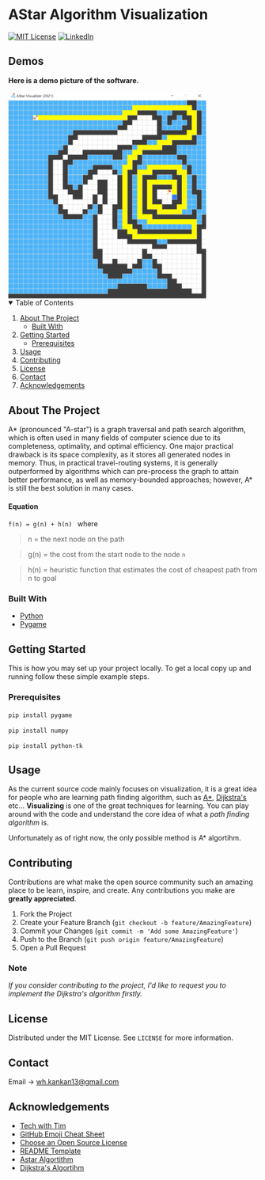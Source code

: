 # AStar Algorithm Visualization
<!--
*** Thanks for checking out the Best-README-Template. If you have a suggestion
*** that would make this better, please fork the repo and create a pull request
*** or simply open an issue with the tag "enhancement".
*** Thanks again! Now go create something AMAZING! :D
-->



<!-- PROJECT SHIELDS -->
<!--
*** I'm using markdown "reference style" links for readability.
*** Reference links are enclosed in brackets [ ] instead of parentheses ( ).
*** See the bottom of this document for the declaration of the reference variables
*** for contributors-url, forks-url, etc. This is an optional, concise syntax you may use.
*** https://www.markdownguide.org/basic-syntax/#reference-style-links
-->

[![MIT License][license-shield]](https://opensource.org/licenses/MIT)
[![LinkedIn][linkedin-shield]](https://www.linkedin.com/in/wai-han-692305174/)

## Demos
**Here is a demo picture of the software.**

<img align="center" src="demo/demo1.png" width = 400>

<!-- TABLE OF CONTENTS -->
<details open="open">
  <summary>Table of Contents</summary>
  <ol>
    <li>
      <a href="#about-the-project">About The Project</a>
      <ul>
        <li><a href="#built-with">Built With</a></li>
      </ul>
    </li>
    <li>
      <a href="#getting-started">Getting Started</a>
      <ul>
        <li><a href="#prerequisites">Prerequisites</a></li>
      </ul>
    </li>
    <li><a href="#usage">Usage</a></li>
    <li><a href="#contributing">Contributing</a></li>
    <li><a href="#license">License</a></li>
    <li><a href="#contact">Contact</a></li>
    <li><a href="#acknowledgements">Acknowledgements</a></li>
  </ol>
</details>



<!-- ABOUT THE PROJECT -->
## About The Project
  A* (pronounced "A-star") is a graph traversal and path search algorithm, which is often used in many fields of computer science due to its completeness, optimality, and optimal efficiency. One major practical drawback is its space complexity, as it stores all generated nodes in memory. Thus, in practical travel-routing systems, it is generally outperformed by algorithms which can pre-process the graph to attain better performance, as well as memory-bounded approaches; however, A* is still the best solution in many cases.
  
  #### Equation
  ```f(n) = g(n) + h(n) ``` where
  > n = the next node on the path
  
  > g(n) = the cost from the start node to the node `n`
  
  > h(n) = heuristic function that estimates the cost of cheapest path from n to   goal


### Built With

* [Python](https://www.python.org)
* [Pygame](https://www.pygame.org)

<!-- GETTING STARTED -->
## Getting Started

This is how you may set up your project locally.
To get a local copy up and running follow these simple example steps.

### Prerequisites
```pip install pygame```

```pip install numpy```

```pip install python-tk```

<!-- USAGE EXAMPLES -->

## Usage

As the current source code mainly focuses on visualization, it is a great idea for people who are learning path finding algorithm, such as [A*](https://en.wikipedia.org/wiki/A*_search_algorithm), [Dijkstra's](https://en.wikipedia.org/wiki/Dijkstra%27s_algorithm) etc... **Visualizing** is one of the great techniques for learning. You can play around with the code and understand the core idea of what a *path finding algorithm* is.

Unfortunately as of right now, the only possible method is A* algortihm.



<!-- CONTRIBUTING -->
## Contributing
Contributions are what make the open source community such an amazing place to be learn, inspire, and create. Any contributions you make are **greatly appreciated**.

1. Fork the Project
2. Create your Feature Branch (`git checkout -b feature/AmazingFeature`)
3. Commit your Changes (`git commit -m 'Add some AmazingFeature'`)
4. Push to the Branch (`git push origin feature/AmazingFeature`)
5. Open a Pull Request

### Note
*If you consider contributing to the project, I'd like to request you to implement the Dijkstra's algorithm firstly.*

<!-- LICENSE -->
## License

Distributed under the MIT License. See `LICENSE` for more information.



<!-- CONTACT -->
## Contact

Email -> wh.kankan13@gmail.com


<!-- ACKNOWLEDGEMENTS -->
## Acknowledgements
* [Tech with Tim](https://www.youtube.com/channel/UC4JX40jDee_tINbkjycV4Sg)
* [GitHub Emoji Cheat Sheet](https://www.webpagefx.com/tools/emoji-cheat-sheet)
* [Choose an Open Source License](https://choosealicense.com)
* [README Template](https://github.com/othneildrew/Best-README-Template/blob/master/README.md)
* [Astar Algortithm](https://en.wikipedia.org/wiki/A*_search_algorithm)
* [Dijkstra's Algortihm](https://en.wikipedia.org/wiki/Dijkstra%27s_algorithm)

<!-- MARKDOWN LINKS & IMAGES -->
<!-- https://www.markdownguide.org/basic-syntax/#reference-style-links -->
[contributors-shield]: https://img.shields.io/github/contributors/othneildrew/Best-README-Template.svg?style=for-the-badge
[contributors-url]: https://github.com/othneildrew/Best-README-Template/graphs/contributors
[forks-shield]: https://img.shields.io/github/forks/othneildrew/Best-README-Template.svg?style=for-the-badge
[forks-url]: https://github.com/othneildrew/Best-README-Template/network/members
[stars-shield]: https://img.shields.io/github/stars/othneildrew/Best-README-Template.svg?style=for-the-badge
[stars-url]: https://github.com/othneildrew/Best-README-Template/stargazers
[issues-shield]: https://img.shields.io/github/issues/othneildrew/Best-README-Template.svg?style=for-the-badge
[issues-url]: https://github.com/othneildrew/Best-README-Template/issues
[license-shield]: https://img.shields.io/github/license/othneildrew/Best-README-Template.svg?style=for-the-badge
[license-url]: https://github.com/othneildrew/Best-README-Template/blob/master/LICENSE.txt
[linkedin-shield]: https://img.shields.io/badge/-LinkedIn-black.svg?style=for-the-badge&logo=linkedin&colorB=555
[linkedin-url]: https://linkedin.com/in/othneildrew
[product-screenshot]: images/screenshot.png
